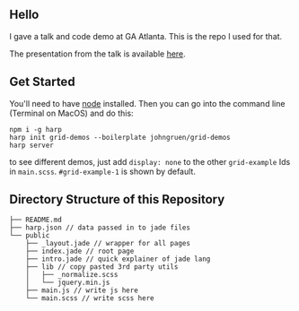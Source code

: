 ## Hello

I gave a talk and code demo at GA Atlanta. This is the repo I used for that.

The presentation from the talk is available [here](https://docs.google.com/presentation/d/1aUt-t28m49jsEDCdoB9MUyysDqKou-VLR20wKhJud1o/edit?usp=sharing).

## Get Started  

You'll need to have [node](https://nodejs.org/en/) installed.
Then you can go into the command line (Terminal on MacOS) and do this:

```
npm i -g harp  
harp init grid-demos --boilerplate johngruen/grid-demos
harp server
```

to see different demos, just add `display: none` to the other `grid-example` Ids in `main.scss`. `#grid-example-1` is shown by default.

## Directory Structure of this Repository

```
├── README.md
├── harp.json // data passed in to jade files
└── public
    ├── _layout.jade // wrapper for all pages
    ├── index.jade // root page
    ├── intro.jade // quick explainer of jade lang
    ├── lib // copy pasted 3rd party utils
    │   ├── _normalize.scss
    │   └── jquery.min.js
    ├── main.js // write js here
    └── main.scss // write scss here
```


